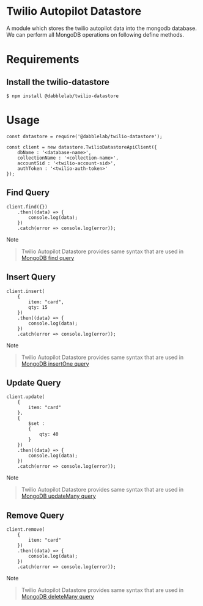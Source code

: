 Twilio Autopilot Datastore
================
A module which stores the twilio autopilot data into the mongodb database. We can perform all MongoDB operations on following define methods.

# Requirements

## Install the twilio-datastore

```
$ npm install @dabblelab/twilio-datastore

```

# Usage

```
const datastore = require('@dabblelab/twilio-datastore');

const client = new datastore.TwilioDatastoreApiClient({
    dbName : '<database-name>',
    collectionName : '<collection-name>',
    accountSid : '<twilio-account-sid>',
    authToken : '<twilio-auth-token>'
});

```

## Find Query

```
client.find({})
    .then((data) => {
        console.log(data);
    })
    .catch(error => console.log(error));

```

Note
> Twilio Autopilot Datastore provides same syntax that are used in [MongoDB find query](https://docs.mongodb.com/manual/reference/method/db.collection.find/)

## Insert Query

```
client.insert(
    { 
        item: "card", 
        qty: 15 
    })
    .then((data) => {
        console.log(data);
    })
    .catch(error => console.log(error));

```

Note
> Twilio Autopilot Datastore provides same syntax that are used in [MongoDB insertOne query](https://docs.mongodb.com/manual/reference/method/db.collection.insertOne/)

## Update Query

```
client.update(
    {
        item: "card"
    }, 
    {
        $set : 
        {
            qty: 40
        }
    })
    .then((data) => {
        console.log(data);
    })
    .catch(error => console.log(error));

```

Note
> Twilio Autopilot Datastore provides same syntax that are used in [MongoDB updateMany query](https://docs.mongodb.com/manual/reference/method/db.collection.updateMany/)

## Remove Query

```
client.remove(
    {
        item: "card"
    })
    .then((data) => {
        console.log(data);
    })
    .catch(error => console.log(error));

```

Note
> Twilio Autopilot Datastore provides same syntax that are used in [MongoDB deleteMany query](https://docs.mongodb.com/manual/reference/method/db.collection.deleteMany/)